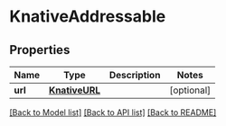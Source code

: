 # KnativeAddressable

## Properties
Name | Type | Description | Notes
------------ | ------------- | ------------- | -------------
**url** | [**KnativeURL**](KnativeURL.md) |  | [optional] 

[[Back to Model list]](../sdk_doc.md#documentation-for-models) [[Back to API list]](../sdk_doc.md#documentation-for-api-endpoints) [[Back to README]](../sdk_doc.md)



